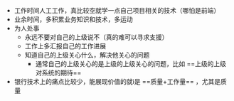 - 工作时间人工工作，真比较空就学一点自己项目相关的技术（哪怕是前端）
- 业余时间，多积累业务知识和技术，多运动
- 为人处事
  - 永远不要对自己的上级说不（真的难可以寻求支援）
  - 工作上多汇报自己的工作进展
  - 知道自己的上级关心什么，解决他关心的问题
    - 通常自己的上级关心的是上级的上级关心的问题，比如 ==上级的上级对系统的期待==
- 银行技术上的痛点比较少，能展现价值的就i是 ==质量+工作量== ，尤其是质量